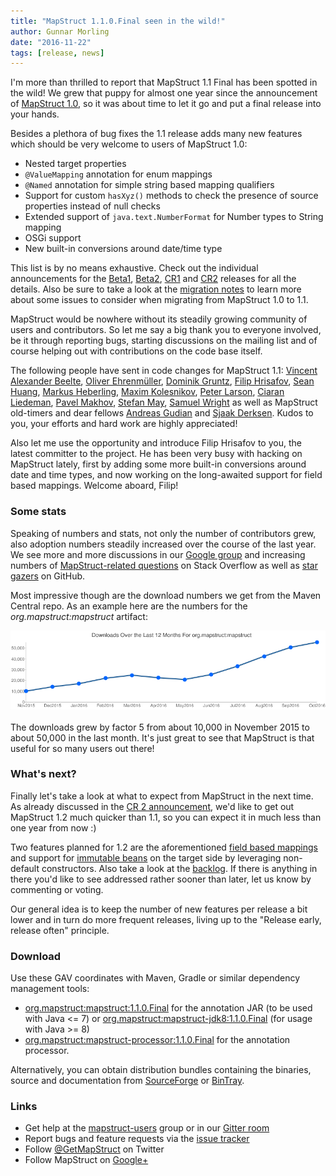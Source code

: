 ```yaml
---
title: "MapStruct 1.1.0.Final seen in the wild!"
author: Gunnar Morling
date: "2016-11-22"
tags: [release, news]
---
```


I'm more than thrilled to report that MapStruct 1.1 Final has been spotted in the wild!
We grew that puppy for almost one year since the announcement of [MapStruct 1.0](/news/2015/11/25/mapstruct-1_0_Final-released.html), so it was about time to let it go and put a final release into your hands.

Besides a plethora of bug fixes the 1.1 release adds many new features which should be very welcome to users of MapStruct 1.0:

* Nested target properties
* `@ValueMapping` annotation for enum mappings
* `@Named` annotation for simple string based mapping qualifiers
* Support for custom `hasXyz()` methods to check the presence of source properties instead of null checks
* Extended support of `java.text.NumberFormat` for Number types to String mapping
* OSGi support
* New built-in conversions around date/time type

<!--more-->

This list is by no means exhaustive.
Check out the individual announcements for the [Beta1](/news/2016/03/16/mapstruct-1_1_0_Beta1-released.html), [Beta2](/news/2016/07/22/mapstruct-1_1_0_Beta2-released.htmll), [CR1](/news/2016/09/07/mapstruct-1_1_0_CR1.html) and [CR2](/news/2016/11/08/mapstruct-1_1_0_CR2-is-out.html) releases for all the details.
Also be sure to take a look at the [migration notes](https://github.com/mapstruct/mapstruct/wiki/Migration-notes) to learn more about some issues to consider when migrating from MapStruct 1.0 to 1.1.

MapStruct would be nowhere without its steadily growing community of users and contributors.
So let me say a big thank you to everyone involved, be it through reporting bugs, starting discussions on the mailing list and of course helping out with contributions on the code base itself.

The following people have sent in code changes for MapStruct 1.1: [Vincent Alexander Beelte](https://github.com/grandmasterpixel), [Oliver Ehrenmüller](https://github.com/greuelpirat), [Dominik Gruntz](https://github.com/dgruntz), [Filip Hrisafov](https://github.com/filiphr), [Sean Huang](https://github.com/seanjob), [Markus Heberling](https://github.com/tisoft), [Maxim Kolesnikov](https://github.com/xCASx), [Peter Larson](https://github.com/pjlarson), [Ciaran Liedeman](https://github.com/cliedeman), [Pavel Makhov](https://github.com/streetturtle), [Stefan May](https://github.com/osthus-sm), [Samuel Wright](https://github.com/samwright) as well as MapStruct old-timers and dear fellows [Andreas Gudian](https://github.com/agudian) and [Sjaak Derksen](https://github.com/sjaakd).
Kudos to you, your efforts and hard work are highly appreciated!

Also let me use the opportunity and introduce Filip Hrisafov to you, the latest committer to the project.
He has been very busy with hacking on MapStruct lately, first by adding some more built-in conversions around date and time types, and now working on the long-awaited support for field based mappings.
Welcome aboard, Filip!

### Some stats

Speaking of numbers and stats, not only the number of contributors grew, also adoption numbers steadily increased over the course of the last year.
We see more and more discussions in our [Google group](https://groups.google.com/forum/#!forum/mapstruct-users) and increasing numbers of [MapStruct-related questions](http://stackoverflow.com/questions/tagged/mapstruct) on Stack Overflow as well as [star gazers](http://www.timqian.com/star-history/#mapstruct/mapstruct) on GitHub.

Most impressive though are the download numbers we get from the Maven Central repo.
As an example here are the numbers for the _org.mapstruct:mapstruct_ artifact:

<div style="text-align:center">
    <img src="/images/downloads_2016.png" style="padding-bottom: 3px;"/>
</div>

The downloads grew by factor 5 from about 10,000 in November 2015 to about 50,000 in the last month.
It's just great to see that MapStruct is that useful for so many users out there!

### What's next?

Finally let's take a look at what to expect from MapStruct in the next time.
As already discussed in the [CR 2 announcement](/news/2016/11/08/mapstruct-1_1_0_CR2-is-out.html), we'd like to get out MapStruct 1.2 much quicker than 1.1, so you can expect it in much less than one year from now :)

Two features planned for 1.2 are the aforementioned [field based mappings](https://github.com/mapstruct/mapstruct/issues/557) and support for [immutable beans](https://github.com/mapstruct/mapstruct/issues/73) on the target side by leveraging non-default constructors.
Also take a look at the [backlog](https://github.com/mapstruct/mapstruct/issues?q=is%3Aissue+is%3Aopen+label%3Afeature).
If there is anything in there you'd like to see addressed rather sooner than later, let us know by commenting or voting.

Our general idea is to keep the number of new features per release a bit lower and in turn do more frequent releases, living up to the "Release early, release often" principle.

### Download

Use these GAV coordinates with Maven, Gradle or similar dependency management tools:

* [org.mapstruct:mapstruct:1.1.0.Final](http://search.maven.org/#artifactdetails|org.mapstruct|mapstruct|1.1.0.Final|jar) for the annotation JAR (to be used with Java <= 7) or [org.mapstruct:mapstruct-jdk8:1.1.0.Final](http://search.maven.org/#artifactdetails|org.mapstruct|mapstruct-jdk8|1.1.0.Final|jar) (for usage with Java >= 8)
* [org.mapstruct:mapstruct-processor:1.1.0.Final](http://search.maven.org/#artifactdetails|org.mapstruct|mapstruct-processor|1.1.0.Final|jar) for the annotation processor.

Alternatively, you can obtain distribution bundles containing the binaries, source and documentation from [SourceForge](http://sourceforge.net/projects/mapstruct/files/1.1.0.Final/) or [BinTray](https://bintray.com/mapstruct/bundles/mapstruct-dist/1.1.0.Final).

### Links

* Get help at the [mapstruct-users](https://groups.google.com/forum/?fromgroups#!forum/mapstruct-users) group or in our [Gitter room](https://gitter.im/mapstruct/mapstruct-users)
* Report bugs and feature requests via the [issue tracker](https://github.com/mapstruct/mapstruct/issues)
* Follow [@GetMapStruct](https://twitter.com/GetMapStruct) on Twitter
* Follow MapStruct on [Google+](https://plus.google.com/u/0/118070742567787866481/posts)
